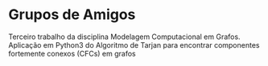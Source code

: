 # Grupos de Amigos
 Terceiro trabalho da disciplina Modelagem Computacional em Grafos.
 Aplicação em Python3 do Algoritmo de Tarjan para encontrar componentes fortemente conexos (CFCs) em grafos
